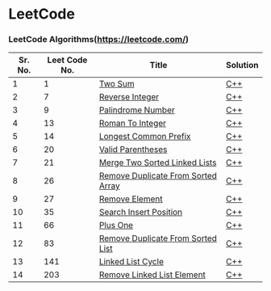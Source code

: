 # LeetCode

### LeetCode Algorithms(https://leetcode.com/)

|Sr. No.|Leet Code No.|Title|Solution|
|---|---|---|---|
|1|1|[Two Sum](https://leetcode.com/problems/two-sum/)| [C++](./Solutions/twoSum.cpp)|
|2|7|[Reverse Integer](https://leetcode.com/problems/reverse-integer/)| [C++](./Solutions/reverseInteger.cpp)|
|3|9|[Palindrome Number](https://leetcode.com/problems/palindrome-number)| [C++](./Solutions/palindromeNumber.cpp)|
|4|13|[Roman To Integer](https://leetcode.com/problems/roman-to-integer)| [C++](./Solutions/romanToInteger.cpp)|
|5|14|[Longest Common Prefix](https://leetcode.com/problems/longest-common-prefix/)| [C++](./Solutions/longestCommonPrefix.cpp)|
|6|20|[Valid Parentheses](https://leetcode.com/problems/valid-parentheses/)| [C++](./Solutions/validParentheses.cpp)|
|7|21|[Merge Two Sorted Linked Lists](https://leetcode.com/problems/merge-two-sorted-lists/)| [C++](./Solutions/mergeTwoSortedLinkedLists.cpp)|
|8|26|[Remove Duplicate From Sorted Array](https://leetcode.com/problems/remove-duplicates-from-sorted-array/)| [C++](./Solutions/removeDuplicateFromSortedArray.cpp)|
|9|27|[Remove Element](https://leetcode.com/problems/remove-element/)| [C++](./Solutions/removeElement.cpp)|
|10|35|[Search Insert Position](https://leetcode.com/problems/search-insert-position/)| [C++](./Solutions/searchInsertPosition.cpp)|
|11|66|[Plus One](https://leetcode.com/problems/plus-one/)| [C++](./Solutions/plusOne.cpp)|
|12|83|[Remove Duplicate From Sorted List](https://leetcode.com/problems/remove-duplicates-from-sorted-list/)| [C++](./Solutions/removeDuplicateFromSortedList.cpp)|
|13|141|[Linked List Cycle](https://leetcode.com/problems/linked-list-cycle/)| [C++](./Solutions/linkedListCycle.cpp)|
|14|203|[Remove Linked List Element](https://leetcode.com/problems/remove-linked-list-elements/)| [C++](./Solutions/removeLinkedListElement.cpp)|
